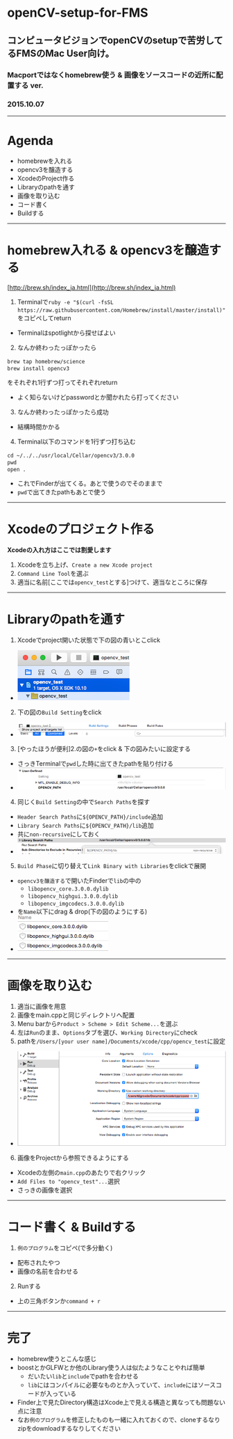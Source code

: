 # openCV-setup-for-FMS
## コンピュータビジョンでopenCVのsetupで苦労してるFMSのMac User向け。
### Macportではなくhomebrew使う & 画像をソースコードの近所に配置する ver.
### 2015.10.07

---

# Agenda
- homebrewを入れる
- opencv3を醸造する
- XcodeのProject作る
- Libraryのpathを通す
- 画像を取り込む
- コード書く
- Buildする

--- 

# homebrew入れる & opencv3を醸造する
[http://brew.sh/index_ja.html](http://brew.sh/index_ja.html)

1. Terminalで`ruby -e "$(curl -fsSL https://raw.githubusercontent.com/Homebrew/install/master/install)"`をコピペしてreturn
  - Terminalはspotlightから探せばよい
2. なんか終わったっぽかったら
~~~
brew tap homebrew/science
brew install opencv3
~~~
をそれぞれ1行ずつ打ってそれぞれreturn
  - よく知らないけどpasswordとか聞かれたら打ってください
3. なんか終わったっぽかったら成功
  - 結構時間かかる 
4. Terminal以下のコマンドを1行ずつ打ち込む
~~~
cd ~/../../usr/local/Cellar/opencv3/3.0.0
pwd
open .
~~~
  - これでFinderが出てくる。あとで使うのでそのままで
  - `pwd`で出てきたpathもあとで使う

---

# Xcodeのプロジェクト作る
**Xcodeの入れ方はここでは割愛します**

1. Xcodeを立ち上げ、`Create a new Xcode project`
2. `Command Line Tool`を選ぶ
3. 適当に名前[ここでは`opencv_test`とする]つけて、適当なところに保存

---

# Libraryのpathを通す

1. Xcodeでproject開いた状態で下の図の青いとこclick
  - ![](readme_image/image01.png)
2. 下の図の`Build Setting`をclick
  - ![](readme_image/image02.png)
3.  [やったほうが便利]2.の図の`+`をclick & 下の図みたいに設定する
  - さっきTerminalで`pwd`した時に出てきたpathを貼り付ける
  - ![](readme_image/image03.png)
4. 同じく`Build Setting`の中で`Search Paths`を探す
  - `Header Search Paths`に`${OPENCV_PATH}/include`追加
  - `Library Search Paths`に`${OPENCV_PATH}/lib`追加
  - 共に`non-recursive`にしておく
  - ![こんな感じ](readme_image/image04.png)
5. `Build Phase`に切り替えて`Link Binary with Libraries`をclickで展開
  - `opencv3を醸造する`で開いたFinderで`lib`の中の
    - `libopencv_core.3.0.0.dylib`
    - `libopencv_highgui.3.0.0.dylib`
    - `libopencv_imgcodecs.3.0.0.dylib`
  - を`Name`以下にdrag & drop(下の図のようにする)
  - ![](readme_image/image05.png)

---

# 画像を取り込む
1. 適当に画像を用意
2. 画像をmain.cppと同じディレクトリへ配置
3. Menu barから`Product > Scheme > Edit Scheme...`を選ぶ
4. 左は`Run`のまま、`Options`タブを選び、`Working Directory`にcheck
5. pathを`/Users/[your user name]/Documents/xcode/cpp/opencv_test`に設定
  - ![](readme_image/image06.png)
6. 画像をProjectから参照できるようにする
  - Xcodeの左側の`main.cpp`のあたりで右クリック
  - `Add Files to "opencv_test"...`選択
  - さっきの画像を選択
  
---

# コード書く & Buildする

1. `例のプログラム`をコピペ(で多分動く)
  - 配布されたやつ
  - 画像の名前を合わせる
2. Runする
  - 上の三角ボタンか`command + r`

---

# 完了
- homebrew使うとこんな感じ
- boostとかGLFWとか他のLibrary使う人は似たようなことやれば簡単
   - だいたい`lib`と`include`でpathを合わせる
   - `lib`にはコンパイルに必要なものとか入っていて、`include`にはソースコードが入っている
- Finder上で見たDirectory構造はXcode上で見える構造と異なっても問題ない点に注意
- なお`例のプログラム`を修正したものも一緒に入れておくので、cloneするなりzipをdownloadするなりしてください
